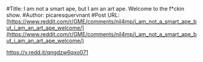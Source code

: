 #Title: I am not a smart ape, but I am an art ape. Welcome to the f*ckin show.
#Author: picaresquervnant
#Post URL: [https://www.reddit.com/r/GME/comments/nil4mp/i_am_not_a_smart_ape_but_i_am_an_art_ape_welcome/](https://www.reddit.com/r/GME/comments/nil4mp/i_am_not_a_smart_ape_but_i_am_an_art_ape_welcome/)


https://v.redd.it/qngdzw6qxo071